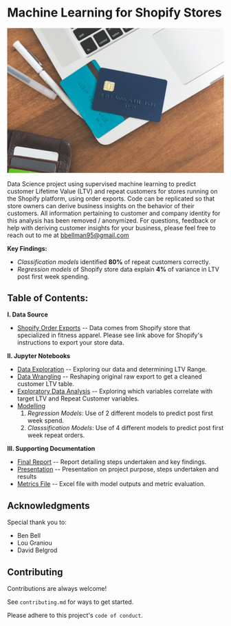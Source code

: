 # Machine Learning for Shopify Stores 

![](Images/online-shopping-credit-cards.jpg)


Data Science project using supervised machine learning to predict customer Lifetime Value (LTV) and repeat customers for stores running on the Shopify platform, using order exports. Code can be replicated so that store owners can derive business insights on the behavior of their customers. All information pertaining to customer and company identity for this analysis has been removed / anonymized. For questions, feedback or help with deriving customer insights for your business, please feel free to reach out to me at bbellman95@gmail.com 

**Key Findings:** 
- _Classification models_ identified **80%** of repeat customers correctly.
- _Regression models_ of Shopify store data explain **4%** of variance in LTV post first week spending.
 

## Table of Contents: 
**I. Data Source**
 - [Shopify Order Exports](https://help.shopify.com/en/manual/orders/export-orders) --
 Data comes from Shopify store that specialized in fitness apparel. Please see link above for Shopify's instructions to export your store data. 

**II. Jupyter Notebooks**
 - [Data Exploration](https://github.com/benjaminbellman/Shopify_CLTV_Machine_Learning/blob/main/Jupyter_Notebooks/1.Data_Exploration/Data_Exploration.ipynb) -- Exploring our data and determining LTV Range. 
 - [Data Wrangling](https://github.com/benjaminbellman/Shopify_CLTV_Machine_Learning/blob/main/Jupyter_Notebooks/2.Data_Wrangling/Data_Wrangling.ipynb) -- Reshaping original raw export to get a cleaned customer LTV table. 
 - [Exploratory Data Analysis](https://github.com/benjaminbellman/Shopify_CLTV_Machine_Learning/blob/main/Jupyter_Notebooks/3.Exploratory_Data_Analysis/EDA.ipynb) -- Exploring which variables correlate with target LTV and Repeat Customer variables. 
 - [Modelling](https://github.com/benjaminbellman/Shopify_CLTV_Machine_Learning/tree/main/Jupyter_Notebooks/4.Modelling)
    1.   _Regression Models_: Use of 2 different models to predict post first week spend.
    2.   _Classsification Models_: Use of 4 different models to predict post first week repeat orders.

 **III. Supporting Documentation**
 - [Final Report](https://awesomeopensource.com/project/elangosundar/awesome-README-templates) -- Report detailing steps undertaken and key findings. 
 - [Presentation](https://github.com/benjaminbellman/Shopify_CLTV_Machine_Learning/blob/main/Report_Presentation/Shopify_LTV_Repeat_Presentation.pdf) -- Presentation on project purpose, steps undertaken and results
 - [Metrics File]() -- Excel file with model outputs and metric evaluation. 
 
## Acknowledgments 
Special thank you to: 

- Ben Bell
- Lou Graniou
- David Belgrod

## Contributing

Contributions are always welcome! 

See `contributing.md` for ways to get started.

Please adhere to this project's `code of conduct`.